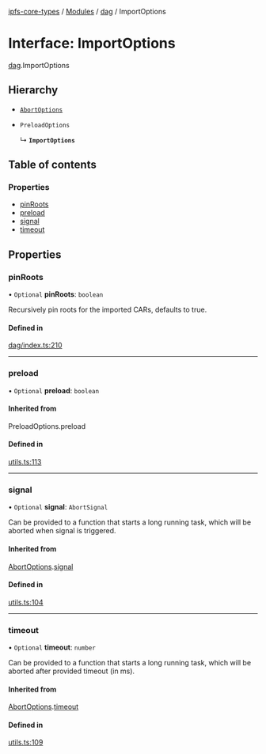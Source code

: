 [ipfs-core-types](../README.md) / [Modules](../modules.md) / [dag](../modules/dag.md) / ImportOptions

# Interface: ImportOptions

[dag](../modules/dag.md).ImportOptions

## Hierarchy

- [`AbortOptions`](index.AbortOptions.md)

- `PreloadOptions`

  ↳ **`ImportOptions`**

## Table of contents

### Properties

- [pinRoots](dag.ImportOptions.md#pinroots)
- [preload](dag.ImportOptions.md#preload)
- [signal](dag.ImportOptions.md#signal)
- [timeout](dag.ImportOptions.md#timeout)

## Properties

### pinRoots

• `Optional` **pinRoots**: `boolean`

Recursively pin roots for the imported CARs, defaults to true.

#### Defined in

[dag/index.ts:210](https://github.com/ipfs/js-ipfs/blob/1655368d/packages/ipfs-core-types/src/dag/index.ts#L210)

___

### preload

• `Optional` **preload**: `boolean`

#### Inherited from

PreloadOptions.preload

#### Defined in

[utils.ts:113](https://github.com/ipfs/js-ipfs/blob/1655368d/packages/ipfs-core-types/src/utils.ts#L113)

___

### signal

• `Optional` **signal**: `AbortSignal`

Can be provided to a function that starts a long running task, which will
be aborted when signal is triggered.

#### Inherited from

[AbortOptions](index.AbortOptions.md).[signal](index.AbortOptions.md#signal)

#### Defined in

[utils.ts:104](https://github.com/ipfs/js-ipfs/blob/1655368d/packages/ipfs-core-types/src/utils.ts#L104)

___

### timeout

• `Optional` **timeout**: `number`

Can be provided to a function that starts a long running task, which will
be aborted after provided timeout (in ms).

#### Inherited from

[AbortOptions](index.AbortOptions.md).[timeout](index.AbortOptions.md#timeout)

#### Defined in

[utils.ts:109](https://github.com/ipfs/js-ipfs/blob/1655368d/packages/ipfs-core-types/src/utils.ts#L109)
